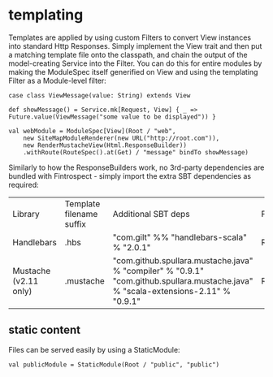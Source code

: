 # templating
Templates are applied by using custom Filters to convert View instances into standard Http Responses. Simply implement the View trait and then put a matching template file onto the classpath, and chain the output of the model-creating Service into the Filter. You can do this for entire modules by making the ModuleSpec itself generified on View and using the templating Filter as a Module-level filter:
```
case class ViewMessage(value: String) extends View

def showMessage() = Service.mk[Request, View] { _ => Future.value(ViewMessage("some value to be displayed")) }

val webModule = ModuleSpec[View](Root / "web",
    new SiteMapModuleRenderer(new URL("http://root.com")),
    new RenderMustacheView(Html.ResponseBuilder))
    .withRoute(RouteSpec().at(Get) / "message" bindTo showMessage)
```
Similarly to how the ResponseBuilders work, no 3rd-party dependencies are bundled with Fintrospect - simply import the extra SBT dependencies as required:
<table class="code table table-bordered">
<tr>
  <td>Library</td>
  <td>Template filename suffix</td>
  <td>Additional SBT deps</td>
  <td>Filter class</td>
</tr>
<tr>
  <td>Handlebars</td>
  <td>.hbs</td>
  <td>"com.gilt" %% "handlebars-scala" % "2.0.1"</td>
  <td>RenderHandlebarsView</td>
</tr>
<tr>
  <td>Mustache (v2.11 only)</td>
  <td>.mustache</td>
  <td>"com.github.spullara.mustache.java" % "compiler" % "0.9.1"<br/>"com.github.spullara.mustache.java" % "scala-extensions-2.11" % "0.9.1"</td>
  <td>RenderMustacheView</td>
</tr>
</table>

## static content
Files can be served easily by using a StaticModule:
```
val publicModule = StaticModule(Root / "public", "public")
```